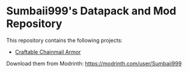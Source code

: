 # Sumbaii999's Datapack and Mod Repository

This repository contains the following projects:
- [Craftable Chainmail Armor](https://modrinth.com/datapack/craftable-chainmail-armor-by-sumbaii999)

Download them from Modrinth: https://modrinth.com/user/Sumbaii999
